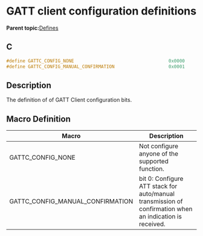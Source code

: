 # GATT client configuration definitions

**Parent topic:**[Defines](GUID-E2F81023-B198-4263-A123-9225588A0E6E.md)

## C

```c
#define GATTC_CONFIG_NONE                                   0x0000
#define GATTC_CONFIG_MANUAL_CONFIRMATION                    0x0001
```

## Description

The definition of of GATT Client configuration bits.

## Macro Definition

|Macro|Description|
|-----|-----------|
|GATTC\_CONFIG\_NONE|Not configure anyone of the supported function.|
|GATTC\_CONFIG\_MANUAL\_CONFIRMATION|bit 0: Configure ATT stack for auto/manual transmission of confirmation when an indication is received.|

